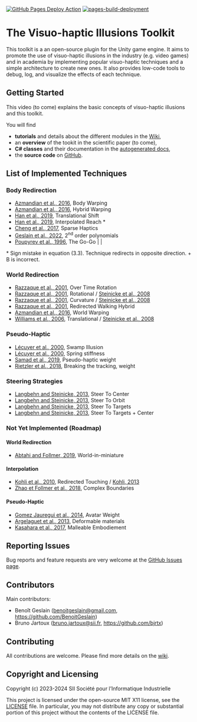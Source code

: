 [![GitHub Pages Deploy Action](https://github.com/benoitgeslain/Visuo-haptic-Illusions-Toolkit/actions/workflows/doxygen-gh-pages.yml/badge.svg)](https://github.com/benoitgeslain/Visuo-haptic-Illusions-Toolkit/actions/workflows/doxygen-gh-pages.yml)
[![pages-build-deployment](https://github.com/benoitgeslain/Visuo-haptic-Illusions-Toolkit/actions/workflows/pages/pages-build-deployment/badge.svg)](https://github.com/benoitgeslain/Visuo-haptic-Illusions-Toolkit/actions/workflows/pages/pages-build-deployment)

# The Visuo-haptic Illusions Toolkit

This toolkit is a an open-source plugin for the Unity game engine. It aims to promote the use of visuo-haptic illusions in the industry (e.g. video games) and in academia by implementing popular visuo-haptic techniques and a simple architecture to create new ones. It also provides low-code tools to debug, log, and visualize the effects of each technique.

## Getting Started

This video (to come) explains the basic concepts of visuo-haptic illusions and this toolkit.

You will find
+ **tutorials** and details about the different modules in the [Wiki](https://github.com/BenoitGeslain/Visuo-haptic-Illusions-Toolkit/wiki),
+ an **overview** of the tookit in the scientific paper (to come),
+ **C# classes** and their documentation in the [autogenerated docs](https://benoitgeslain.github.io/Visuo-haptic-Illusions-Toolkit/),
+ the **source code** on [GitHub](https://github.com/BenoitGeslain/Visuo-haptic-Illusions-Toolkit/).

## List of Implemented Techniques 

### Body Redirection
- [Azmandian et al., 2016](https://doi.org/10.1145/2858036.2858226), Body Warping
- [Azmandian et al., 2016](https://doi.org/10.1145/2858036.2858226), Hybrid Warping
- [Han et al., 2019](http://ieeexplore.ieee.org/document/8260974/), Translational Shift
- [Han et al., 2019](http://ieeexplore.ieee.org/document/8260974/), Interpolated Reach *
- [Cheng et al., 2017](http://doi.acm.org/10.1145/3025453.3025753), Sparse Haptics
- [Geslain et al., 2022](https://doi.org/10.1145/3531073.3531100), 2<sup>nd</sup> order polynomials
- [Poupyrev et al., 1996](https://dl.acm.org/doi/10.1145/237091.237102), The Go-Go   | |

\* Sign mistake in equation (3.3). Technique redirects in opposite direction. + B is incorrect.

### World Redirection
- [Razzaque et al., 2001](http://dx.doi.org/10.2312/egs.20011036), Over Time Rotation
- [Razzaque et al., 2001](https://diglib.eg.org:443/xmlui/handle/10.2312/egs20011036), Rotational / [Steinicke et al., 2008](http://ieeexplore.ieee.org/document/4741303/)
- [Razzaque et al., 2001](https://diglib.eg.org:443/xmlui/handle/10.2312/egs20011036), Curvature / [Steinicke et al., 2008](http://ieeexplore.ieee.org/document/4741303/)
- [Razzaque et al., 2001](https://diglib.eg.org:443/xmlui/handle/10.2312/egs20011036), Redirected Walking Hybrid
- [Azmandian et al., 2016](https://doi.org/10.1145/2858036.2858226), World Warping
- [Williams et al., 2006](https://dl.acm.org/doi/10.1145/1140491.1140495), Translational / [Steinicke et al., 2008](http://ieeexplore.ieee.org/document/4741303/)

### Pseudo-Haptic 
- [Lécuyer et al., 2000](https://doi.org/10.1109/VR.2000.840369), Swamp Illusion
- [Lécuyer et al., 2000](https://doi.org/10.1109/VR.2000.840369), Spring stiffness
- [Samad et al., 2019](https://dl.acm.org/doi/10.1145/3290605.3300550), Pseudo-haptic weight
- [Rietzler et al., 2018](https://dl.acm.org/doi/10.1145/3173574.3173702), Breaking the tracking, weight

### Steering Strategies
- [Langbehn and Steinicke, 2013](https://link.springer.com/referenceworkentry/10.1007/978-3-319-08234-9_253-1), Steer To Center
- [Langbehn and Steinicke, 2013](https://link.springer.com/referenceworkentry/10.1007/978-3-319-08234-9_253-1), Steer To Orbit
- [Langbehn and Steinicke, 2013](https://link.springer.com/referenceworkentry/10.1007/978-3-319-08234-9_253-1), Steer To Targets
- [Langbehn and Steinicke, 2013](https://link.springer.com/referenceworkentry/10.1007/978-3-319-08234-9_253-1), Steer To Targets + Center

### Not Yet Implemented (Roadmap)

#### World Redirection 
- [Abtahi and Follmer, 2019](https://dl.acm.org/doi/10.1145/3290605.3300752), World-in-miniature

#### Interpolation
- [Kohli et al., 2010](https://doi.org/10.1109/3DUI.2010.5444703), Redirected Touching / [Kohli, 2013](https://doi.org/10.17615/34cy-pt44)
- [Zhao et Follmer et al., 2018](https://dl.acm.org/doi/10.1145/3173574.3174118), Complex Boundaries

#### Pseudo-Haptic
- [Gomez Jauregui et al., 2014](http://ieeexplore.ieee.org/document/6777424/), Avatar Weight
- [Argelaguet et al., 2013](https://doi.org/10.1145/2501599), Deformable materials
- [Kasahara et al., 2017](http://doi.acm.org/10.1145/3025453.3025962), Malleable Embodiement

## Reporting Issues

Bug reports and feature requests are very welcome at the [GitHub Issues page](https://github.com/BenoitGeslain/Visuo-haptic-Illusions-Toolkit/issues).

## Contributors
Main contributors:
- Benoît Geslain (benoitgeslain@gmail.com, https://github.com/BenoitGeslain)
- Bruno Jartoux (bruno.jartoux@sii.fr, https://github.com/bjrtx)

## Contributing

All contributions are welcome. Please find more details on the [wiki](https://github.com/BenoitGeslain/Visuo-haptic-Illusions-Toolkit/wiki/Contributing).

## Copyright and Licensing
Copyright (c) 2023-2024 SII Société pour l’Informatique Industrielle


This project is licensed under the open-source MIT X11 license, see the [LICENSE](https://github.com/BenoitGeslain/Visuo-haptic-Illusions-Toolkit/blob/main/LICENSE) file.
In particular, you may not distribute any copy or substantial portion of this project
without the contents of the LICENSE file.
